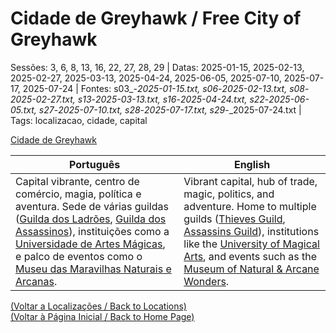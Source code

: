 
# Cidade de Greyhawk / Free City of Greyhawk

Sessões: 3, 6, 8, 13, 16, 22, 27, 28, 29 | Datas: 2025-01-15, 2025-02-13, 2025-02-27, 2025-03-13, 2025-04-24, 2025-06-05, 2025-07-10, 2025-07-17, 2025-07-24 | Fontes: s03_-_2025-01-15.txt, s06_-_2025-02-13.txt, s08_-_2025-02-27.txt, s13_-_2025-03-13.txt, s16_-_2025-04-24.txt, s22_-_2025-06-05.txt, s27_-_2025-07-10.txt, s28_-_2025-07-17.txt, s29_-_2025-07-24.txt | Tags: localizacao, cidade, capital

[Cidade de Greyhawk](cidade_de_greyhawk.png)

| Português | English |
|-----------|---------|
| Capital vibrante, centro de comércio, magia, política e aventura. Sede de várias guildas ([Guilda dos Ladrões](guilda_dos_ladroes.md), [Guilda dos Assassinos](guilda_dos_assassinos.md)), instituições como a [Universidade de Artes Mágicas](universidade_de_artes_magicas.md), e palco de eventos como o [Museu das Maravilhas Naturais e Arcanas](museu_das_maravilhas_naturais_e_arcanas_de_greyhawk.md). | Vibrant capital, hub of trade, magic, politics, and adventure. Home to multiple guilds ([Thieves Guild](guilda_dos_ladroes.md), [Assassins Guild](guilda_dos_assassinos.md)), institutions like the [University of Magical Arts](universidade_de_artes_magicas.md), and events such as the [Museum of Natural & Arcane Wonders](museu_das_maravilhas_naturais_e_arcanas_de_greyhawk.md). |

[(Voltar a Localizações / Back to Locations)](localizacoes.md)  
[(Voltar à Página Inicial / Back to Home Page)](home.md)



















